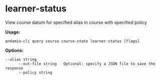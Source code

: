 # learner-status
View course datum for specified alias in course with specified policy



**Usage:**
```
andamio-cli query course course-state learner-status [flags]

```



**Options:**
```
--alias string      
      --out-file string   Optional: specify a JSON file to save the response
      --policy string
```


